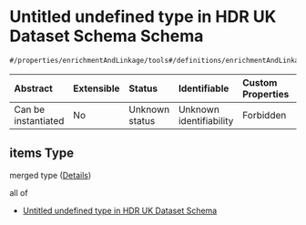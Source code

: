 # Untitled undefined type in HDR UK Dataset Schema Schema

```txt
#/properties/enrichmentAndLinkage/tools#/definitions/enrichmentAndLinkage/properties/tools/anyOf/1/items
```



| Abstract            | Extensible | Status         | Identifiable            | Custom Properties | Additional Properties | Access Restrictions | Defined In                                                                                        |
| :------------------ | :--------- | :------------- | :---------------------- | :---------------- | :-------------------- | :------------------ | :------------------------------------------------------------------------------------------------ |
| Can be instantiated | No         | Unknown status | Unknown identifiability | Forbidden         | Allowed               | none                | [dataset.schema.json*](../../../schema/dataset/latest/dataset.schema.json "open original schema") |

## items Type

merged type ([Details](dataset-definitions-enrichmentandlinkage-properties-tools-anyof-1-items.md))

all of

*   [Untitled undefined type in HDR UK Dataset Schema](dataset-definitions-enrichmentandlinkage-properties-tools-anyof-1-items-allof-0.md "check type definition")
